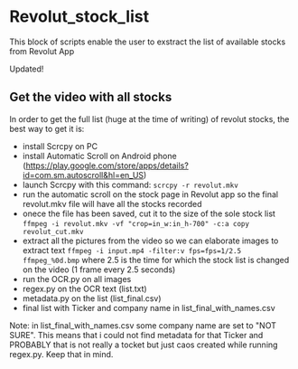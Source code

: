 # Revolut_stock_list
This block of scripts enable the user to exstract the list of available stocks from Revolut App

Updated!

## Get the video with all stocks

In order to get the full list (huge at the time of writing) of revolut stocks, the best way to get it is:

 - install Scrcpy on PC
 - install Automatic Scroll on Android phone (https://play.google.com/store/apps/details?id=com.sm.autoscroll&hl=en_US)
 - launch Scrcpy with this command:
   `scrcpy -r revolut.mkv`
 - run the automatic scroll on the stock page in Revolut app so the final revolut.mkv file will have all the stocks recorded
 - onece the file has been saved, cut it to the size of the sole stock list
   `ffmpeg -i revolut.mkv -vf "crop=in_w:in_h-700" -c:a copy revolut_cut.mkv`
 - extract all the pictures from the video so we can elaborate images to extract text
   `ffmpeg -i input.mp4 -filter:v fps=fps=1/2.5 ffmpeg_%0d.bmp`
   where 2.5 is the time for which the stock list is changed on the video (1 frame every 2.5 seconds)
 - run the OCR.py on all images
 - regex.py on the OCR text (list.txt)
 - metadata.py on the list (list_final.csv)
 - final list with Ticker and company name in list_final_with_names.csv

Note: in list_final_with_names.csv some company name are set to "NOT SURE". This means that i could not find metadata for that Ticker and PROBABLY that is not really a tocket but just caos created while running regex.py.
Keep that in mind.
